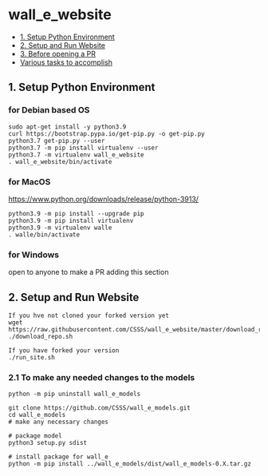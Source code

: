 # wall_e_website


 - [1. Setup Python Environment](#1-setup-python-environment)
 - [2. Setup and Run Website](#2-setup-and-run-website)
 - [3. Before opening a PR](#3-before-opening-a-pr)
 - [Various tasks to accomplish](#various-tasks-to-accomplish)


## 1. Setup Python Environment
### for Debian based OS
```shell
sudo apt-get install -y python3.9
curl https://bootstrap.pypa.io/get-pip.py -o get-pip.py
python3.7 get-pip.py --user
python3.7 -m pip install virtualenv --user
python3.7 -m virtualenv wall_e_website
. wall_e_website/bin/activate
```

### for MacOS
https://www.python.org/downloads/release/python-3913/
```shell
python3.9 -m pip install --upgrade pip
python3.9 -m pip install virtualenv
python3.9 -m virtualenv walle
. walle/bin/activate
```

### for Windows
open to anyone to make a PR adding this section

## 2. Setup and Run Website
```
If you hve not cloned your forked version yet
wget https://raw.githubusercontent.com/CSSS/wall_e_website/master/download_repo.sh
./download_repo.sh

If you have forked your version
./run_site.sh
```

### 2.1 To make any needed changes to the models
```shell
python -m pip uninstall wall_e_models

git clone https://github.com/CSSS/wall_e_models.git
cd wall_e_models
# make any necessary changes

# package model
python3 setup.py sdist

# install package for wall_e
python -m pip install ../wall_e_models/dist/wall_e_models-0.X.tar.gz
```
